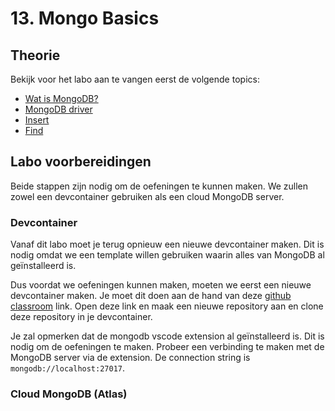 # 13. Mongo Basics

## Theorie

Bekijk voor het labo aan te vangen eerst de volgende topics:

* [Wat is MongoDB?](../mongodb/wat-is-mongodb.md)
* [MongoDB driver](../mongodb/mongodb-driver.md)
* [Insert](../mongodb/insert.md)
* [Find](../mongodb/find.md)

## Labo voorbereidingen

Beide stappen zijn nodig om de oefeningen te kunnen maken. We zullen zowel een devcontainer gebruiken als een cloud MongoDB server.

### Devcontainer

Vanaf dit labo moet je terug opnieuw een nieuwe devcontainer maken. Dit is nodig omdat we een template willen gebruiken waarin alles van MongoDB al geïnstalleerd is. 

Dus voordat we oefeningen kunnen maken, moeten we eerst een nieuwe devcontainer maken. Je moet dit doen aan de hand van deze [github classroom](https://classroom.github.com/a/x5BE0Spw) link. Open deze link en maak een nieuwe repository aan en clone deze repository in je devcontainer.

Je zal opmerken dat de mongodb vscode extension al geïnstalleerd is. Dit is nodig om de oefeningen te maken. Probeer een verbinding te maken met de MongoDB server via de extension. De connection string is `mongodb://localhost:27017`.

### Cloud MongoDB (Atlas)





